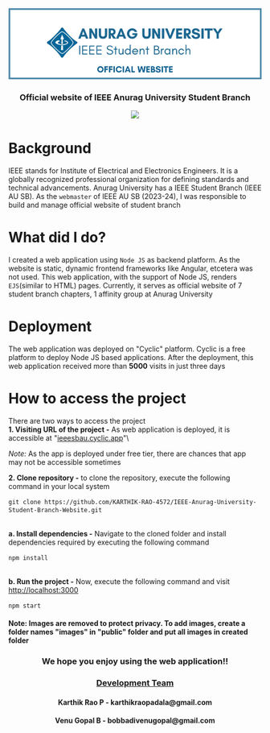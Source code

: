 <div align="center">
  <picture>
    <img alt="IEEE AU SB Logo" src="https://github.com/KARTHIK-RAO-4572/GitHub-Images/blob/main/IEEE_AU_SB_Website_GitHub_Logo.png?raw=true">
  </picture>

### Official website of IEEE Anurag University Student Branch

![](https://i.ibb.co/sJ7RhGG/image-41.png)

</div>

# Background
IEEE stands for Institute of Electrical and Electronics Engineers. It is a globally recognized professional organization for defining standards and technical advancements. Anurag University has a IEEE Student Branch (IEEE AU SB). As the `webmaster` of IEEE AU SB (2023-24), I was responsible to build and manage official website of student branch

# What did I do?
I created a web application using ```Node JS``` as backend platform. As the website is static, dynamic frontend frameworks like Angular, etcetera was not used. This web application, with the support of Node JS, renders ```EJS```(similar to HTML) pages. Currently, it serves as official website of 7 student branch chapters, 1 affinity group at Anurag University

# Deployment
The web application was deployed on "Cyclic" platform. Cyclic is a free platform to deploy Node JS based applications. After the deployment, this web application received more than **5000** visits in just three days

# How to access the project
There are two ways to access the project\
**1. Visiting URL of the project -** As web application is deployed, it is accessible at "[ieeesbau.cyclic.app](https://ieeesbau.cyclic.app)"\

*Note:* As the app is deployed under free tier, there are chances that app may not be accessible sometimes

**2. Clone repository -** to clone the repository, execute the following command in your local system
```
git clone https://github.com/KARTHIK-RAO-4572/IEEE-Anurag-University-Student-Branch-Website.git
```
\
**a. Install dependencies -** Navigate to the cloned folder and install dependencies required by executing the following command
```
npm install
```
\
**b. Run the project -** Now, execute the following command and visit [http://localhost:3000](http://localhost:3000)
```
npm start
```

#### Note: Images are removed to protect privacy. To add images, create a folder names "images" in "public" folder and put all images in created folder

<div align="center">
  <h3>We hope you enjoy using the web application!!</h3>
<h3 ><u>Development Team</u></h3>
<h4 >Karthik Rao P - karthikraopadala@gmail.com</h4>
<h4 >Venu Gopal B - bobbadivenugopal@gmail.com</h4>


</div>